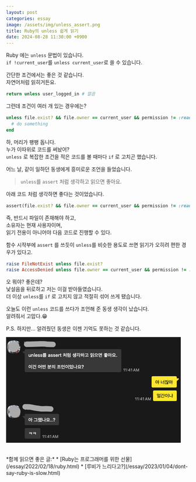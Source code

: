 ```yaml
---
layout: post
categories: essay
image: /assets/img/unless_assert.png
title: Ruby의 unless 쉽게 읽기
date: 2024-08-28 11:30:00 +0900
---
```


Ruby 에는 `unless` 문법이 있습니다.  
`if !current_user`를 `unless current_user`로 쓸 수 있습니다.

간단한 조건에서는 좋은 것 같습니다.  
자연어처럼 읽히거든요.
```ruby
return unless user_logged_in # 깔끔
```

그런데 조건이 여러 개 있는 경우에는?
```ruby
unless file.exist? && file.owner == current_user && permission != :readonly
  # do something
end
```


하, 머리가 팽팽 돕니다.  
누가 이따위로 코드를 써놨어?  
`unless` 로 복잡한 조건을 적은 코드를 볼 때마다 `if` 로 고치곤 했습니다.

어느 날, 같이 일하던 동생에게 흥미로운 조언을 들었습니다.  
> `unless`를 `assert` 처럼 생각하고 읽으면 좋아요.

아래 코드 처럼 생각하면 좋다는 것이었습니다.
```ruby
assert(file.exist? && file.owner == current_user && permission != :readonly)
```
즉, 반드시 파일이 존재해야 하고,  
소유자는 현재 사용자이며,  
읽기 전용이 아니어야 다음 코드로 진행할 수 있다.

함수 시작부에 `assert` 를 쓰듯이 `unless`를 비슷한 용도로 쓰면 읽기가 오히려 편한 경우가 있다고.  

```ruby
raise FileNotExist unless file.exist?
raise AccessDenied unless file.owner == current_user && permission != :readonly
```

오 뭐야? 좋은데?  
낯설음을 뒤로하고 저는 이걸 받아들였습니다.  
더 이상 `unless`를 `if` 로 고치지 않고 적절히 섞어 쓰게 됐습니다.

오늘도 이런 `unless` 코드를 쓰다가 조언해 준 동생 생각이 났습니다.  
알려줘서 고맙다.😁

P.S. 하지만... 알려줬던 동생은 이젠 기억도 못하는 것 같습니다.

![얼간의 동생과의 카톡 대화](/assets/img/unless_assert.png)

<br>
*함께 읽으면 좋은 글:*
* [Ruby는 프로그래머를 위한 선물](/essay/2022/02/18/ruby.html)
* [루비가 느리다고?](/essay/2023/01/04/dont-say-ruby-is-slow.html)

